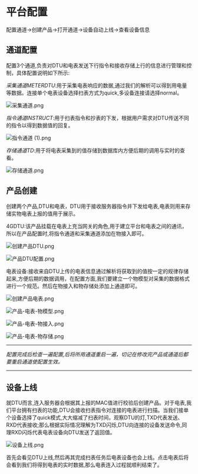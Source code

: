 # 平台配置

配置通道->创建产品->打开通道->设备自动上线->查看设备信息

## 通道配置
配置3个通道,负责对DTU和电表发送下行指令和接收存储上行的信息进行管理和控制，具体配置说明如下所示:

*采集通道METERDTU*:用于采集电表响应的数据,通过我们的解析可以得到用电量等数据。连接单个电表设备选择扫表方式为quick,多设备连接请选择normal。

![采集通道.png](http://dgiot-1253666439.cos.ap-shanghai-fsi.myqcloud.com/shuwa_tech/zh/blog/study/real-meter/%E9%87%87%E9%9B%86%E9%80%9A%E9%81%93.png)

*指令通道INSTRUCT*:用于扫表指令和抄表的下发，根据用户需求对DTU传送不同的指令以得到数据值的回复。

![指令通道 (1).png](http://dgiot-1253666439.cos.ap-shanghai-fsi.myqcloud.com/shuwa_tech/zh/blog/study/real-meter/%E6%8C%87%E4%BB%A4%E9%80%9A%E9%81%93%20%281%29.png)

*存储通道TD*:用于将电表采集到的值存储到数据库内方便后期的调用与实时的查看。

![存储通道.png](http://dgiot-1253666439.cos.ap-shanghai-fsi.myqcloud.com/shuwa_tech/zh/blog/study/real-meter/%E5%AD%98%E5%82%A8%E9%80%9A%E9%81%93.png)

## 产品创建
创建两个产品,DTU和电表，DTU用于接收服务器指令并下发给电表,电表则用来存储实物电表上报的值用于展示。

4GDTU:该产品挂载在电表上充当网关的角色,用于建立平台和电表之间的通讯，所以在产品配置时,将指令通道和采集通道添加在物接入即可。

![创建产品DTU.png](http://dgiot-1253666439.cos.ap-shanghai-fsi.myqcloud.com/shuwa_tech/zh/blog/study/real-meter/%E5%88%9B%E5%BB%BA%E4%BA%A7%E5%93%81DTU.png)

![产品DTU配置.png](http://dgiot-1253666439.cos.ap-shanghai-fsi.myqcloud.com/shuwa_tech/zh/blog/study/real-meter/%E4%BA%A7%E5%93%81DTU%E9%85%8D%E7%BD%AE.png)

电表设备:接收来自DTU上传的电表信息通过解析将获取到的值按一定的规律存储起来,方便后期的数据调用，在配置方面,我们要建立一个物模型对采集的数据格式进行一个规范。然后在物接入和物存储处添加上通道即可。

![创建产品电表.png](http://dgiot-1253666439.cos.ap-shanghai-fsi.myqcloud.com/shuwa_tech/zh/blog/study/real-meter/%E5%88%9B%E5%BB%BA%E4%BA%A7%E5%93%81%E7%94%B5%E8%A1%A8.png)

![产品-电表-物模型.png](http://dgiot-1253666439.cos.ap-shanghai-fsi.myqcloud.com/shuwa_tech/zh/blog/study/real-meter/%E4%BA%A7%E5%93%81-%E7%94%B5%E8%A1%A8-%E7%89%A9%E6%A8%A1%E5%9E%8B.png)

![产品-电表-物接入.png](http://dgiot-1253666439.cos.ap-shanghai-fsi.myqcloud.com/shuwa_tech/zh/blog/study/real-meter/%E4%BA%A7%E5%93%81-%E7%94%B5%E8%A1%A8-%E7%89%A9%E6%8E%A5%E5%85%A5.png)

![产品-电表-物存储.png](http://dgiot-1253666439.cos.ap-shanghai-fsi.myqcloud.com/shuwa_tech/zh/blog/study/real-meter/%E4%BA%A7%E5%93%81-%E7%94%B5%E8%A1%A8-%E7%89%A9%E5%AD%98%E5%82%A8.png)

---

*配置完成后检查一遍配置,后将所用通道重启一遍，切记在修改完产品或通道后都要重启通道使配置生效。*

---

## 设备上线
就DTU而言,连入服务器会根据其上报的MAC值进行校验后创建产品。对于电表,我们平台拥有扫表的功能,DTU会接收扫表指令对连接的电表进行扫描。当我们接单个设备选择了quick模式,大大缩减了扫表时间，观察DTU的灯,TXD代表发送、RXD代表接收;那么根据实际情况理解为TXD闪烁,DTU向连接的设备发送命令,同理RXD闪烁代表电表设备向DTU发送了返回值。

![设备上线.png](http://dgiot-1253666439.cos.ap-shanghai-fsi.myqcloud.com/shuwa_tech/zh/blog/study/real-meter/%E8%AE%BE%E5%A4%87%E4%B8%8A%E7%BA%BF.png)

首先会看见DTU上线,然后再其完成扫表任务后电表设备也会上线。点击电表后将会看到我们将得到电表的实时数据,那么电表连入过程就顺利结束了。
